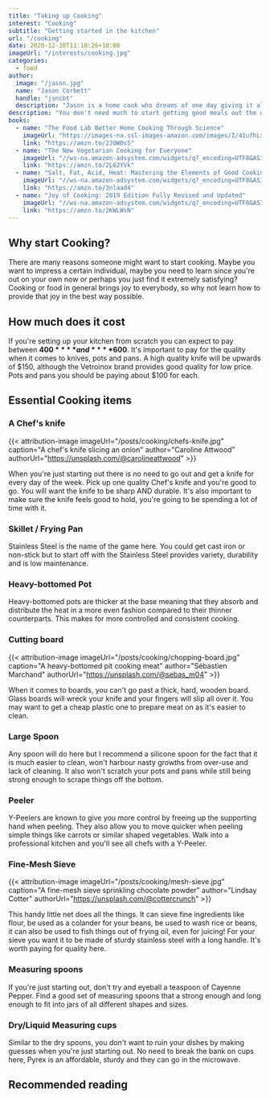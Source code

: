 ```yaml
---
title: "Taking up Cooking"
interest: "Cooking"
subtitle: "Getting started in the kitchen"
url: "/cooking"
date: 2020-12-30T11:10:26+10:00
imageUrl: "/interests/cooking.jpg"
categories:
  - food
author:
  image: "/jason.jpg"
  name: "Jason Corbett"
  handle: "jsncbt"
  description: "Jason is a home cook who dreams of one day giving it all up to sell his bean wraps outside the football."
description: "You don't need much to start getting good meals out the door. The most important pieces of equipment in a kitchen are a good knife, quality pots and pans to cook with and the odd tool to help you get jobs done faster. This guide will provide you with the essential items for your kitchen."
books:
  - name: "The Food Lab Better Home Cooking Through Science"
    imageUrl: "https://images-na.ssl-images-amazon.com/images/I/41ufhLxL-TL._SX387_BO1,204,203,200_.jpg"
    link: "https://amzn.to/2JOWOs5"
  - name: "The New Vegetarian Cooking for Everyone"
    imageUrl: "//ws-na.amazon-adsystem.com/widgets/q?_encoding=UTF8&ASIN=1607745534&Format=_SL160_&ID=AsinImage&MarketPlace=US&ServiceVersion=20070822&WS=1&tag=takeupsomethi-20&language=en_US"
    link: "https://amzn.to/2L62YVk"
  - name: "Salt, Fat, Acid, Heat: Mastering the Elements of Good Cooking"
    imageUrl: "//ws-na.amazon-adsystem.com/widgets/q?_encoding=UTF8&ASIN=1476753830&Format=_SL160_&ID=AsinImage&MarketPlace=US&ServiceVersion=20070822&WS=1&tag=takeupsomethi-20&language=en_US"
    link: "https://amzn.to/3nlaad4"
  - name: "Joy of Cooking: 2019 Edition Fully Revised and Updated"
    imageUrl: "//ws-na.amazon-adsystem.com/widgets/q?_encoding=UTF8&ASIN=B00AK78VTA&Format=_SL160_&ID=AsinImage&MarketPlace=US&ServiceVersion=20070822&WS=1&tag=takeupsomethi-20&language=en_US"
    link: "https://amzn.to/2KWLWsN"
---
```


## Why start Cooking?
There are many reasons someone might want to start cooking. Maybe you want to impress a certain individual, maybe you need to learn since you're out on your own now or perhaps you just find it extremely satisfying? Cooking or food in general brings joy to everybody, so why not learn how to provide that joy in the best way possible.

## How much does it cost
If you're setting up your kitchen from scratch you can expect to pay between **$400** **and** **$600**. It's important to pay for the quality when it comes to knives, pots and pans. A high quality knife will be upwards of $150, although the Vetroinox brand provides good quality for low price. Pots and pans you should be paying about $100 for each.

## Essential Cooking items

### A Chef's knife
{{< attribution-image imageUrl="/posts/cooking/chefs-knife.jpg" caption="A chef's knife slicing an onion" author="Caroline Attwood" authorUrl="https://unsplash.com/@carolineattwood" >}}

When you're just starting out there is no need to go out and get a knife for every day of the week. Pick up one quality Chef's knife and you're good to go. You will want the knife to be sharp AND durable. It's also important to make sure the knife feels good to hold, you're going to be spending a lot of time with it.

### Skillet / Frying Pan
Stainless Steel is the name of the game here. You could get cast iron or non-stick but to start off with the Stainless Steel provides variety, durability and is low maintenance.

### Heavy-bottomed Pot
Heavy-bottomed pots are thicker at the base meaning that they absorb and distribute the heat in a more even fashion compared to their thinner counterparts. This makes for more controlled and consistent cooking.

### Cutting board
{{< attribution-image imageUrl="/posts/cooking/chopping-board.jpg" caption="A heavy-bottomed pit cooking meat" author="Sébastien Marchand" authorUrl="https://unsplash.com/@sebas_m04" >}}

When it comes to boards, you can't go past a thick, hard, wooden board. Glass boards will wreck your knife and your fingers will slip all over it. You may want to get a cheap plastic one to prepare meat on as it's easier to clean.

### Large Spoon
Any spoon will do here but I recommend a silicone spoon for the fact that it is much easier to clean, won't harbour nasty growths from over-use and lack of cleaning. It also won't scratch your pots and pans while still being strong enough to scrape things off the bottom.

### Peeler
Y-Peelers are known to give you more control by freeing up the supporting hand when peeling. They also allow you to move quicker when peeling simple things like carrots or similar shaped vegetables. Walk into a professional kitchen and you'll see all chefs with a Y-Peeler.

### Fine-Mesh Sieve
{{< attribution-image imageUrl="/posts/cooking/mesh-sieve.jpg" caption="A fine-mesh sieve sprinkling chocolate powder" author="Lindsay Cotter" authorUrl="https://unsplash.com/@cottercrunch" >}}

This handy little net does all the things. It can sieve fine ingredients like flour, be used as a colander for your beans, be used to wash rice or beans, it can also be used to fish things out of frying oil, even for juicing! For your sieve you want it to be made of sturdy stainless steel with a long handle. It's worth paying for quality here.

### Measuring spoons
If you're just starting out, don't try and eyeball a teaspoon of Cayenne Pepper. Find a good set of measuring spoons that a strong enough and long enough to fit into jars of all different shapes and sizes.

### Dry/Liquid Measuring cups
Similar to the dry spoons, you don't want to ruin your dishes by making guesses when you're just starting out. No need to break the bank on cups here, Pyrex is an affordable, sturdy and they can go in the microwave.

## Recommended reading
